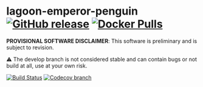 # lagoon-emperor-penguin [![GitHub release][gb]][gr] [![Docker Pulls][db]][dh]

**PROVISIONAL SOFTWARE DISCLAIMER**: This software is preliminary and is subject to revision.

⚠️ The develop branch is not considered stable and can contain bugs or not build at all, use at your own risk.

[![Build Status][tb]][tt] [![Codecov branch][cb]][cc]

[tb]: https://img.shields.io/travis/jakebrinkmann/lagoon-emperor-penguin/devel.svg?style=flat-square
[tt]: https://travis-ci.org/jakebrinkmann/lagoon-emperor-penguin
[db]: https://img.shields.io/docker/automated/jbrinkmann/lagoon-emperor-penguin.svg?style=flat-square
[dh]: https://hub.docker.com/r/jbrinkmann/lagoon-emperor-penguin/tags/
[cb]: https://img.shields.io/codecov/c/github/jakebrinkmann/lagoon-emperor-penguin/devel.svg?style=flat-square
[cc]: https://codecov.io/github/jakebrinkmann/lagoon-emperor-penguin/
[gb]: https://img.shields.io/github/release/jakebrinkmann/lagoon-emperor-penguin.svg?style=flat-square
[gr]: https://github.com/jakebrinkmann/lagoon-emperor-penguin/releases
